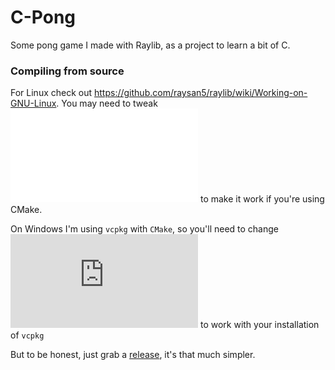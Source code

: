 # C-Pong
Some pong game I made with Raylib, as a project to learn a bit of C.

### Compiling from source
For Linux check out https://github.com/raysan5/raylib/wiki/Working-on-GNU-Linux. You may need to tweak ![CMakeLists.txt](/CMakeLists.txt) to make it work if you're using CMake.

On Windows I'm using `vcpkg` with `CMake`, so you'll need to change ![this lines](https://github.com/S0raWasTaken/C-Pong/blob/master/CMakeLists.txt#L4L5) to work with your installation of `vcpkg`

But to be honest, just grab a [release](https://github.com/S0raWasTaken/C-Pong/releases/latest), it's that much simpler.
